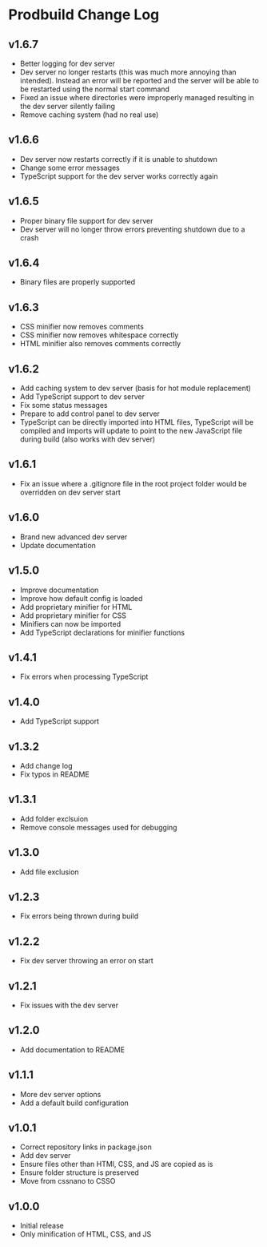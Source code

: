 # Prodbuild Change Log

## v1.6.7
- Better logging for dev server
- Dev server no longer restarts (this was much more annoying than intended). Instead an error will be reported and the server will be able to be restarted using the normal start command
- Fixed an issue where directories were improperly managed resulting in the dev server silently failing
- Remove caching system (had no real use)

## v1.6.6
- Dev server now restarts correctly if it is unable to shutdown
- Change some error messages
- TypeScript support for the dev server works correctly again

## v1.6.5
- Proper binary file support for dev server
- Dev server will no longer throw errors preventing shutdown due to a crash

## v1.6.4
- Binary files are properly supported

## v1.6.3
- CSS minifier now removes comments
- CSS minifier now removes whitespace correctly
- HTML minifier also removes comments correctly

## v1.6.2
- Add caching system to dev server (basis for hot module replacement)
- Add TypeScript support to dev server
- Fix some status messages
- Prepare to add control panel to dev server
- TypeScript can be directly imported into HTML files, TypeScript will be compiled and imports will update to point to the new JavaScript file during build (also works with dev server)

## v1.6.1
- Fix an issue where a .gitignore file in the root project folder would be overridden on dev server start

## v1.6.0
- Brand new advanced dev server
- Update documentation

## v1.5.0
- Improve documentation
- Improve how default config is loaded
- Add proprietary minifier for HTML
- Add proprietary minifier for CSS
- Minifiers can now be imported
- Add TypeScript declarations for minifier functions

## v1.4.1
- Fix errors when processing TypeScript

## v1.4.0
- Add TypeScript support

## v1.3.2
- Add change log
- Fix typos in README

## v1.3.1
- Add folder exclsuion
- Remove console messages used for debugging

## v1.3.0
- Add file exclusion

## v1.2.3
- Fix errors being thrown during build

## v1.2.2
- Fix dev server throwing an error on start

## v1.2.1
- Fix issues with the dev server

## v1.2.0
- Add documentation to README

## v1.1.1
- More dev server options
- Add a default build configuration

## v1.0.1
- Correct repository links in package.json
- Add dev server
- Ensure files other than HTMl, CSS, and JS are copied as is
- Ensure folder structure is preserved
- Move from cssnano to CSSO

## v1.0.0
- Initial release
- Only minification of HTML, CSS, and JS